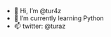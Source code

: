 - 👋 Hi, I’m @tur4z
- 🌱 I’m currently learning Python
- 📫 twitter: @turaz 

<!---
tur4z/tur4z is a ✨ special ✨ repository because its `README.md` (this file) appears on your GitHub profile.
You can click the Preview link to take a look at your changes.
--->
